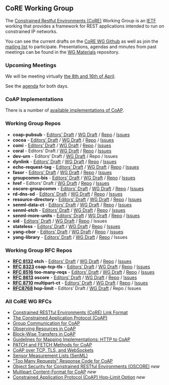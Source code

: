 ## CoRE Working Group

The [Constrained Restful Environments (CoRE)](https://datatracker.ietf.org/wg/core/) Working Group is an [IETF](https://ietf.org/) working that provides a framework for REST applications intended to run on constrained IP networks.

You can see the current drafts on the [CoRE WG Github](https://github.com/core-wg/) as well as join the [mailing list](https://www.ietf.org/mailman/listinfo/core) to participate. Presentations, agendas and minutes from past meetings can be found in the [WG Materials](https://github.com/core-wg/wg-materials) repository.

### Upcoming Meetings

We will be meeting virtually [the 8th and 16th of April](https://datatracker.ietf.org/meeting/upcoming).

See the [agenda](https://github.com/core-wg/wg-materials/blob/master/ietf107/core-107-agenda.md) for both days.

### CoAP Implementations

There is a number of [available implementations of CoAP](http://coap.technology).

### Working Group Repos

* **coap-pubsub** -
[Editors’ Draft](https://core-wg.github.io/coap-pubsub/draft-ietf-core-pubsub.html) /
[WG Draft](https://tools.ietf.org/html/draft-ietf-core-coap-pubsub) /
[Repo](https://github.com/core-wg/coap-pubsub) /
[Issues](https://github.com/core-wg/coap-pubsub/issues)
* **cocoa** -
[Editors’ Draft](https://core-wg.github.io/cocoa/draft-ietf-core-cocoa.html) /
[WG Draft](https://tools.ietf.org/html/draft-ietf-core-cocoa) /
[Repo](https://github.com/core-wg/cocoa) /
[Issues](https://github.com/core-wg/cocoa/issues)
* **comi** -
[Editors’ Draft](https://core-wg.github.io/comi/draft-ietf-core-comi.html) /
[WG Draft](https://tools.ietf.org/html/draft-ietf-core-comi) /
[Repo](https://github.com/core-wg/comi) /
[Issues](https://github.com/core-wg/comi/issues)
* **coral** -
Editors’ Draft /
[WG Draft](https://tools.ietf.org/html/draft-ietf-core-coral) /
[Repo](https://github.com/core-wg/coral) /
[Issues](https://github.com/core-wg/coral/issues?q=is%3Aissue+is%3Aopen+label%3Acoral)
* **dev-urn** -
Editors’ Draft /
[WG Draft](https://tools.ietf.org/html/draft-ietf-core-dev-urn) /
Repo /
Issues
* **dynlink** -
[Editors’ Draft](https://core-wg.github.io/dynlink/draft-ietf-core-dynlink.html) /
[WG Draft](https://tools.ietf.org/html/draft-ietf-core-dynlink) /
[Repo](https://github.com/core-wg/dynlink) /
[Issues](https://github.com/core-wg/dynlink/issues)
* **echo-request-tag** -
[Editors’ Draft](https://core-wg.github.io/echo-request-tag/draft-ietf-core-echo-request-tag.html) /
[WG Draft](https://tools.ietf.org/html/draft-ietf-core-echo-request-tag) /
[Repo](https://github.com/core-wg/echo-request-tag) /
[Issues](https://github.com/core-wg/echo-request-tag/issues)
* **fasor** -
[Editors’ Draft](https://core-wg.github.io/fasor/draft-ietf-core-fasor.html) /
[WG Draft](https://tools.ietf.org/html/draft-ietf-core-fasor) /
[Repo](https://github.com/core-wg/fasor) /
[Issues](https://github.com/core-wg/fasor/issues)
* **groupcomm-bis** -
[Editors’ Draft](https://core-wg.github.io/groupcomm-bis/#go.draft-ietf-core-groupcomm-bis.html) /
[WG Draft](https://tools.ietf.org/html/draft-ietf-core-groupcomm-bis) /
[Repo](https://github.com/core-wg/groupcomm-bis) /
[Issues](https://github.com/core-wg/groupcomm-bis/issues)
* **href** -
Editors’ Draft /
[WG Draft](https://tools.ietf.org/html/draft-ietf-core-href) /
[Repo](https://github.com/core-wg/coral) /
[Issues](https://github.com/core-wg/coral/issues?q=is%3Aissue+is%3Aopen+label%3Ahref)
* **oscore-groupcomm** -
[Editors’ Draft](https://core-wg.github.io/oscore-groupcomm/draft-ietf-core-oscore-groupcomm.html) /
[WG Draft](https://tools.ietf.org/html/draft-ietf-core-oscore-groupcomm) /
[Repo](https://github.com/core-wg/oscore-groupcomm) /
[Issues](https://github.com/core-wg/oscore-groupcomm/issues)
* **rd-dns-sd** -
[Editors’ Draft](https://core-wg.github.io/rd-dns-sd/draft-ietf-core-rd-dns-sd.html) /
[WG Draft](https://tools.ietf.org/html/draft-ietf-core-rd-dns-sd) /
[Repo](https://github.com/core-wg/rd-dns-sd) /
[Issues](https://github.com/core-wg/rd-dns-sd/issues)
* **resource-directory** -
[Editors’ Draft](https://core-wg.github.io/resource-directory/draft-ietf-core-resource-directory.html) /
[WG Draft](https://tools.ietf.org/html/draft-ietf-core-resource-directory) /
[Repo](https://github.com/core-wg/resource-directory) /
[Issues](https://github.com/core-wg/resource-directory/issues)
* **senml-data-ct** -
[Editors’ Draft](https://core-wg.github.io/senml-data-ct/#go.draft-ietf-core-senml-data-ct.html) /
[WG Draft](https://tools.ietf.org/html/draft-ietf-core-senml-data-ct) /
[Repo](https://github.com/core-wg/senml-data-ct) /
[Issues](https://github.com/core-wg/senml-data-ct/issues)
* **senml-etch** -
[Editors’ Draft](https://core-wg.github.io/senml-etch/#go.draft-ietf-core-senml-etch.html) /
[WG Draft](https://tools.ietf.org/html/draft-ietf-core-senml-etch) /
[Repo](https://github.com/core-wg/senml-etch) /
[Issues](https://github.com/core-wg/senml-etch/issues)
* **senml-more-units** -
[Editors’ Draft](https://core-wg.github.io/senml-more-units/#go.draft-ietf-core-senml-more-units.html) /
[WG Draft](https://tools.ietf.org/html/draft-ietf-core-senml-more-units) /
[Repo](https://github.com/core-wg/senml-more-units) /
[Issues](https://github.com/core-wg/senml-more-units/issues)
* **sid** -
[Editors’ Draft](https://core-wg.github.io/yang-cbor/draft-ietf-core-sid-latest.html) /
[WG Draft](https://tools.ietf.org/html/draft-ietf-core-sid) /
[Repo](https://github.com/core-wg/yang-cbor) /
Issues
* **stateless** -
[Editors’ Draft](https://core-wg.github.io/stateless/#go.draft-ietf-core-stateless.html) /
[WG Draft](https://tools.ietf.org/html/draft-ietf-core-stateless) /
[Repo](https://github.com/core-wg/stateless) /
[Issues](https://github.com/core-wg/stateless/issues)
* **yang-cbor** -
[Editors’ Draft](https://core-wg.github.io/yang-cbor/draft-ietf-core-yang-cbor-latest.html) /
[WG Draft](https://tools.ietf.org/html/draft-ietf-core-yang-cbor) /
[Repo](https://github.com/core-wg/yang-cbor) /
[Issues](https://github.com/core-wg/yang-cbor/issues)
* **yang-library** -
[Editors’ Draft](https://core-wg.github.io/yang-cbor/draft-ietf-core-yang-library-latest.html) /
[WG Draft](https://tools.ietf.org/html/draft-ietf-core-yang-library) /
[Repo](https://github.com/core-wg/yang-cbor) /
Issues

### Working Group RFC Repos

* **[RFC 8132](https://tools.ietf.org/html/rfc8132) etch** -
[Editors’ Draft](https://core-wg.github.io/etch/) /
[WG Draft](https://tools.ietf.org/html/draft-ietf-core-etch) /
[Repo](https://github.com/core-wg/etch) /
[Issues](https://github.com/core-wg/etch/issues)
* **[RFC 8323](https://tools.ietf.org/html/rfc8323) coap-tcp-tls** -
[Editors’ Draft](https://core-wg.github.io/coap-tcp-tls/draft-ietf-core-coap-tcp-tls.html) /
[WG Draft](https://tools.ietf.org/html/draft-ietf-core-coap-tcp-tls) /
[Repo](https://github.com/core-wg/coap-tcp-tls) /
[Issues](https://github.com/core-wg/coap-tcp-tls/issues)
* **[RFC 8516](https://tools.ietf.org/html/rfc8516) too-many-reqs** -
[Editors’ Draft](https://core-wg.github.io/too-many-reqs/draft-ietf-core-too-many-reqs.html) /
[WG Draft](https://tools.ietf.org/html/draft-ietf-core-too-many-reqs) /
[Repo](https://github.com/core-wg/too-many-reqs) /
[Issues](https://github.com/core-wg/too-many-reqs/issues)
* **[RFC 8613](https://tools.ietf.org/html/rfc8613) oscore** -
[Editors’ Draft](https://core-wg.github.io/oscore/draft-ietf-core-object-security.html) /
[WG Draft](https://tools.ietf.org/html/draft-ietf-core-object-security) /
[Repo](https://github.com/core-wg/oscore) /
[Issues](https://github.com/core-wg/oscore/issues) 
* **[RFC 8710](https://tools.ietf.org/html/rfc8710) multipart-ct** -
[Editors’ Draft](https://core-wg.github.io/multipart-ct/draft-ietf-core-multipart-ct.html) /
[WG Draft](https://tools.ietf.org/html/draft-ietf-core-multipart-ct) /
[Repo](https://github.com/core-wg/multipart-ct) /
[Issues](https://github.com/core-wg/multipart-ct/issues)
* **[RFC8768](https://tools.ietf.org/html/rfc8768) hop-limit** -
Editors’ Draft /
[WG Draft](https://tools.ietf.org/html/draft-ietf-core-hop-limit) /
Repo /
Issues

### All CoRE WG RFCs

* [Constrained RESTful Environments (CoRE) Link Format](https://tools.ietf.org/html/rfc6690)
* [The Constrained Application Protocol (CoAP)](https://tools.ietf.org/html/rfc7252)
* [Group Communication for CoAP](https://tools.ietf.org/html/rfc7390)
* [Observing Resources in CoAP](https://tools.ietf.org/html/rfc7641)
* [Block-Wise Transfers in CoAP](https://tools.ietf.org/html/rfc7959)
* [Guidelines for Mapping Implementations: HTTP to CoAP](https://tools.ietf.org/html/rfc8075)
* [PATCH and FETCH Methods for CoAP](https://tools.ietf.org/html/rfc8132)
* [CoAP over TCP, TLS, and WebSockets](https://tools.ietf.org/html/rfc8323)
* [Sensor Measurement Lists (SenML)](https://tools.ietf.org/html/rfc8428)
* ["Too Many Requests" Response Code for CoAP](https://tools.ietf.org/html/rfc8516)
* [Object Security for Constrained RESTful Environments (OSCORE)](https://tools.ietf.org/html/rfc8613) *new*
* [Multipart Content-Format for CoAP](https://tools.ietf.org/html/rfc8710) *new*
* [Constrained Application Protocol (CoAP) Hop-Limit Option](https://tools.ietf.org/html/rfc8768) *new*
